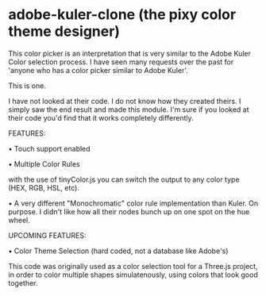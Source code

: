 adobe-kuler-clone
(the pixy color theme designer)
=================

This color picker is an interpretation that is very similar to the Adobe Kuler Color selection process.
I have seen many requests over the past for 'anyone who has a color picker similar to Adobe Kuler'.

This is one.

I have not looked at their code. I do not know how they created theirs. I simply saw the end result and made this module. I'm sure if you looked at their code you'd find that it works completely differently.

FEATURES:

• Touch support enabled 

• Multiple Color Rules

with the use of tinyColor.js you can switch the output to any color type (HEX, RGB, HSL, etc).

• A very different "Monochromatic" color rule implementation than Kuler. On purpose. I didn't like how all their nodes bunch up on one spot on the hue wheel.

UPCOMING FEATURES:

• Color Theme Selection (hard coded, not a database like Adobe's)


This code was originally used as a color selection tool for a Three.js project, in order to color multiple shapes simulatenously, using colors that look good together.


